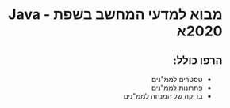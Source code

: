 
<div dir="rtl">

# מבוא למדעי המחשב בשפת Java - 2020א
## הרפו כולל:
- טסטרים לממ"נים
- פתרונות לממ"נים
- בדיקה של המנחה לממ"נים

</div>
